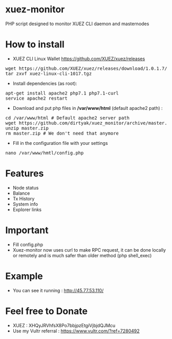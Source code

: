 # xuez-monitor

PHP script designed to monitor XUEZ CLI daemon and masternodes

# How to install

- XUEZ CLI Linux Wallet https://github.com/XUEZ/xuez/releases
<pre>
wget https://github.com/XUEZ/xuez/releases/download/1.0.1.7/xuez-linux-cli-1017.tgz
tar zxvf xuez-linux-cli-1017.tgz
</pre>
- Install dependencies (as root):
<pre>
apt-get install apache2 php7.1 php7.1-curl
service apache2 restart
</pre>
- Download and put php files in <b>/var/www/html</b> (default apache2 path) :
<pre>
cd /var/www/html # Default apache2 server path
wget https://github.com/dirtyak/xuez_monitor/archive/master.zip
unzip master.zip
rm master.zip # We don't need that anymore
</pre>
- Fill in the configuration file with your settings
<pre>
nano /var/www/hmtl/config.php
</pre>

# Features
- Node status
- Balance
- Tx History
- System info
- Explorer links

# Important
- Fill config.php
- Xuez-monitor now uses curl to make RPC request, it can be done locally or remotely and is much safer than older method (php shell_exec)

# Example
- You can see it running : http://45.77.53.110/

# Feel free to Donate
- XUEZ : XHQyJRVhfsX8Po7bbjpzEtgiVjbjdQJMcu
- Use my Vultr referral : https://www.vultr.com/?ref=7280492
